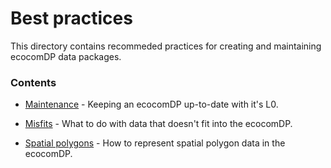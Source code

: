 # Best practices

This directory contains recommeded practices for creating and maintaining ecocomDP data packages.

### Contents

* [Maintenance](https://github.com/EDIorg/ecocomDP/blob/master/documentation/practices/maintenance.md) - Keeping an ecocomDP up-to-date with it's L0.

* [Misfits](https://github.com/EDIorg/ecocomDP/blob/master/documentation/practices/misfits.md) - What to do with data that doesn't fit into the ecocomDP.

* [Spatial polygons](https://github.com/EDIorg/ecocomDP/blob/master/documentation/practices/polygons.md) - How to represent spatial polygon data in the ecocomDP.

